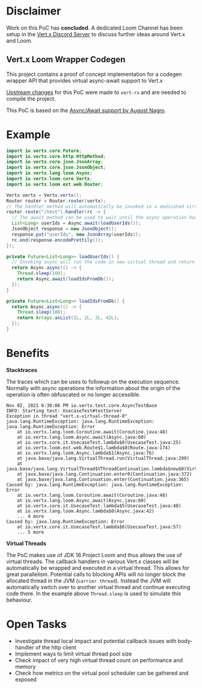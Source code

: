# Disclaimer

Work on this PoC has __concluded__. A dedicated Loom Channel has been setup in the [Vert.x Discord Server](https://vertx.io/channels/) to discuss further ideas around Vert.x and Loom.

## Vert.x Loom Wrapper Codegen

This project contains a proof of concept implementation for a codegen wrapper API that provides virtual async-await support to Vert.x

[Upstream changes](https://github.com/vert-x3/vertx-rx/pull/271) for this PoC were made to `vert-rx` and are needed to compile the project.

This PoC is based on the [Async/Await support by August Nagro](https://github.com/AugustNagro/vertx-async-await).


# Example

```java
import io.vertx.core.Future;
import io.vertx.core.http.HttpMethod;
import io.vertx.core.json.JsonArray;
import io.vertx.core.json.JsonObject;
import io.vertx.lang.loom.Async;
import io.vertx.loom.core.Vertx;
import io.vertx.loom.ext.web.Router;

Vertx vertx = Vertx.vertx();
Router router = Router.router(vertx);
// The handler method will automatically be invoked in a dedicated virtual thread when using the wrapper API within the `io.vertx.loom` packages.
router.route("/test").handler(rc -> {
  // The await method can be used to wait until the async operation has completed
  List<Long> userIds = Async.await(loadUserIds());
  JsonObject response = new JsonObject();
  response.put("userIds", new JsonArray(userIds));
  rc.end(response.encodePrettily());
});

private Future<List<Long>> loadUserIds() {
  // Invoking async will run the code in new virtual thread and return a future
  return Async.async(() -> {
    Thread.sleep(100);
    return Async.await(loadIdsFromDb());
  });
}

private Future<List<Long>> loadIdsFromDb() {
  return Async.async(() -> {
    Thread.sleep(100);
    return Arrays.asList(1L, 2L, 3L, 42L);
  });
}
```

# Benefits

**Stacktraces**

The traces which can be uses to followup on the execution sequence. Normally with async operations the information about the origin of the operation is often obfuscated or no longer accessible.

```
Nov 02, 2021 6:30:06 PM io.vertx.test.core.AsyncTestBase
INFO: Starting test: UsecaseTest#testServer
Exception in thread "vert.x-virtual-thread-0" java.lang.RuntimeException: java.lang.RuntimeException: java.lang.RuntimeException: Error
	at io.vertx.lang.loom.Coroutine.await(Coroutine.java:48)
	at io.vertx.lang.loom.Async.await(Async.java:60)
	at io.vertx.core.it.UsecaseTest.lambda$0(UsecaseTest.java:25)
	at io.vertx.loom.ext.web.Route$1.lambda$0(Route.java:174)
	at io.vertx.lang.loom.Async.lambda$1(Async.java:76)
	at java.base/java.lang.VirtualThread.run(VirtualThread.java:299)
	at java.base/java.lang.VirtualThread$VThreadContinuation.lambda$new$0(VirtualThread.java:176)
	at java.base/java.lang.Continuation.enter0(Continuation.java:372)
	at java.base/java.lang.Continuation.enter(Continuation.java:365)
Caused by: java.lang.RuntimeException: java.lang.RuntimeException: Error
	at io.vertx.lang.loom.Coroutine.await(Coroutine.java:48)
	at io.vertx.lang.loom.Async.await(Async.java:60)
	at io.vertx.core.it.UsecaseTest.lambda$5(UsecaseTest.java:48)
	at io.vertx.lang.loom.Async.lambda$0(Async.java:42)
	... 4 more
Caused by: java.lang.RuntimeException: Error
	at io.vertx.core.it.UsecaseTest.lambda$6(UsecaseTest.java:57)
	... 5 more
```

**Virtual Threads** 

The PoC makes use of JDK 18 Project Loom and thus allows the use of virtual threads. The callback handlers in various Vert.x classes will be automatically be wrapped and executed in a virtual thread. This allows for great parallelism. Potential calls to blocking APIs will no longer block the allocated thread in the JVM (`carrier thread`). Instead the JVM will automatically switch over to another virtual thread and continue executing code there. In the example above `Thread.sleep` is used to simulate this behaviour.

# Open Tasks

* Investigate thread local impact and potential callback issues with body-handler of the http client
* Implement ways to limit virtual thread pool size
* Check impact of very high virtual thread count on performance and memory
* Check how metrics on the virtual pool scheduler can be gathered and exposed
